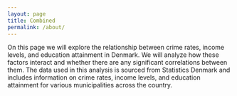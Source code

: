 ```yaml
---
layout: page
title: Combined
permalink: /about/
---
```


On this page we will explore the relationship between crime rates, income levels, and education attainment in Denmark.
We will analyze how these factors interact and whether there are any significant correlations between them. 
The data used in this analysis is sourced from Statistics Denmark and includes information on crime rates, income levels, and education attainment for various municipalities across the country.
